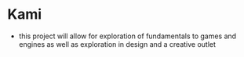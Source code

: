 # Kami
- this project will allow for exploration of fundamentals to games and engines 
as well as exploration in design and a creative outlet
